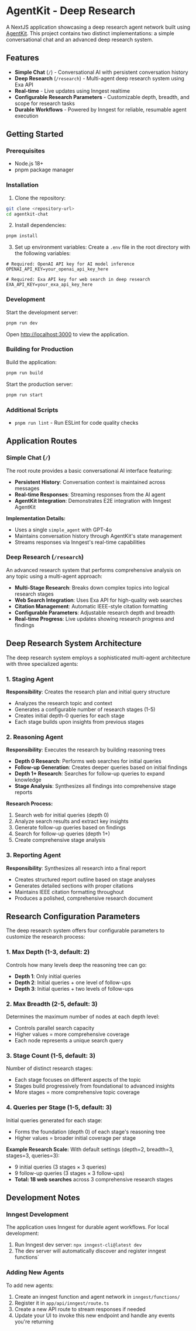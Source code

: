# AgentKit - Deep Research

A NextJS application showcasing a deep research agent network built using [AgentKit](https://github.com/inngest/agent-kit). This project contains two distinct implementations: a simple conversational chat and an advanced deep research system.

## Features

- **Simple Chat** (`/`) - Conversational AI with persistent conversation history
- **Deep Research** (`/research`) - Multi-agent deep research system using Exa API
- **Real-time** - Live updates using Inngest realtime
- **Configurable Research Parameters** - Customizable depth, breadth, and scope for research tasks
- **Durable Workflows** - Powered by Inngest for reliable, resumable agent execution

## Getting Started

### Prerequisites

- Node.js 18+
- pnpm package manager

### Installation

1. Clone the repository:

```bash
git clone <repository-url>
cd agentkit-chat
```

2. Install dependencies:

```bash
pnpm install
```

3. Set up environment variables:
   Create a `.env` file in the root directory with the following variables:

```env
# Required: OpenAI API key for AI model inference
OPENAI_API_KEY=your_openai_api_key_here

# Required: Exa API key for web search in deep research
EXA_API_KEY=your_exa_api_key_here

```

### Development

Start the development server:

```bash
pnpm run dev
```

Open [http://localhost:3000](http://localhost:3000) to view the application.

### Building for Production

Build the application:

```bash
pnpm run build
```

Start the production server:

```bash
pnpm run start
```

### Additional Scripts

- `pnpm run lint` - Run ESLint for code quality checks

## Application Routes

### Simple Chat (`/`)

The root route provides a basic conversational AI interface featuring:

- **Persistent History**: Conversation context is maintained across messages
- **Real-time Responses**: Streaming responses from the AI agent
- **AgentKit Integration**: Demonstrates E2E integration with Inngest AgentKit

**Implementation Details:**

- Uses a single `simple_agent` with GPT-4o
- Maintains conversation history through AgentKit's state management
- Streams responses via Inngest's real-time capabilities

### Deep Research (`/research`)

An advanced research system that performs comprehensive analysis on any topic using a multi-agent approach:

- **Multi-Stage Research**: Breaks down complex topics into logical research stages
- **Web Search Integration**: Uses Exa API for high-quality web searches
- **Citation Management**: Automatic IEEE-style citation formatting
- **Configurable Parameters**: Adjustable research depth and breadth
- **Real-time Progress**: Live updates showing research progress and findings

## Deep Research System Architecture

The deep research system employs a sophisticated multi-agent architecture with three specialized agents:

### 1. Staging Agent

**Responsibility**: Creates the research plan and initial query structure

- Analyzes the research topic and context
- Generates a configurable number of research stages (1-5)
- Creates initial depth-0 queries for each stage
- Each stage builds upon insights from previous stages

### 2. Reasoning Agent

**Responsibility**: Executes the research by building reasoning trees

- **Depth 0 Research**: Performs web searches for initial queries
- **Follow-up Generation**: Creates deeper queries based on initial findings
- **Depth 1+ Research**: Searches for follow-up queries to expand knowledge
- **Stage Analysis**: Synthesizes all findings into comprehensive stage reports

**Research Process:**

1. Search web for initial queries (depth 0)
2. Analyze search results and extract key insights
3. Generate follow-up queries based on findings
4. Search for follow-up queries (depth 1+)
5. Create comprehensive stage analysis

### 3. Reporting Agent

**Responsibility**: Synthesizes all research into a final report

- Creates structured report outline based on stage analyses
- Generates detailed sections with proper citations
- Maintains IEEE citation formatting throughout
- Produces a polished, comprehensive research document

## Research Configuration Parameters

The deep research system offers four configurable parameters to customize the research process:

### 1. Max Depth (1-3, default: 2)

Controls how many levels deep the reasoning tree can go:

- **Depth 1**: Only initial queries
- **Depth 2**: Initial queries + one level of follow-ups
- **Depth 3**: Initial queries + two levels of follow-ups

### 2. Max Breadth (2-5, default: 3)

Determines the maximum number of nodes at each depth level:

- Controls parallel search capacity
- Higher values = more comprehensive coverage
- Each node represents a unique search query

### 3. Stage Count (1-5, default: 3)

Number of distinct research stages:

- Each stage focuses on different aspects of the topic
- Stages build progressively from foundational to advanced insights
- More stages = more comprehensive topic coverage

### 4. Queries per Stage (1-5, default: 3)

Initial queries generated for each stage:

- Forms the foundation (depth 0) of each stage's reasoning tree
- Higher values = broader initial coverage per stage

**Example Research Scale:**
With default settings (depth=2, breadth=3, stages=3, queries=3):

- 9 initial queries (3 stages × 3 queries)
- 9 follow-up queries (3 stages × 3 follow-ups)
- **Total: 18 web searches** across 3 comprehensive research stages

## Development Notes

### Inngest Development

The application uses Inngest for durable agent workflows. For local development:

1. Run Inngest dev server: `npx inngest-cli@latest dev`
2. The dev server will automatically discover and register inngest functions`

### Adding New Agents

To add new agents:

1. Create an inngest function and agent network in `inngest/functions/`
2. Register it in `app/api/inngest/route.ts`
3. Create a new API route to stream responses if needed
4. Update your UI to invoke this new endpoint and handle any events you're returning
